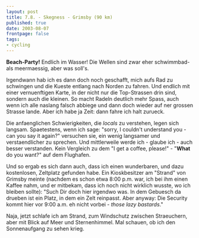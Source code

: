 ```yaml
---
layout: post
title: 7.8. - Skegness - Grimsby (90 km)
published: true
date: 2003-08-07
frontpage: false 
tags:
- cycling
---
```


<strong>Beach-Party!</strong> Endlich im Wasser! Die Wellen sind zwar eher schwimmbad- als meermaessig, aber was soll's.


Irgendwann hab ich es dann doch noch geschafft, mich aufs Rad zu schwingen und die Kueste entlang nach Norden zu fahren. Und endlich mit einer vernuenftigen Karte, in der nicht nur die Top-Strassen drin sind, sondern auch die kleinen. So macht Radeln deutlich mehr Spass, auch wenn ich alle naslang falsch abbiege und dann doch wieder auf ner grossen Strasse lande. Aber ich habe ja Zeit: dann fahre ich halt zurueck.

Die anfaenglichen Schwierigkeiten, die <i>locals</i> zu verstehen, legen sich langsam. Spaetestens, wenn ich sage: "sorry, I couldn't understand you - can you say it again?" versuchen sie, ein wenig langsamer und verstaendlicher zu sprechen. Und mittlerweile werde ich - glaube ich - auch besser verstanden. Kein Vergleich zu dem "I get a coffee, please!" - "<strong>What </strong>do you want?" auf dem Flughafen.

Und so ergab es sich dann auch, dass ich einen wunderbaren, und dazu kostenlosen, Zeltplatz gefunden habe. Ein Kioskbesitzer am "Strand" von Grimsby meinte (nachdem es schon etwa 8:00 p.m. war, ich bei ihm einen Kaffee nahm, und er mitbekam, dass ich noch nicht wirklich wusste, wo ich bleiben sollte): "Such Dir doch hier irgendwo was. In dem Gebuesch da drueben ist ein Platz, in dem ein Zelt reinpasst. Aber anyway: Die Security kommt hier vor 9:00 a.m. eh nicht vorbei - <i>those lazy bastards</i>."

Naja, jetzt schlafe ich am Strand, zum Windschutz zwischen Straeuchern, aber mit Blick auf Meer und Sternenhimmel. Mal schauen, ob ich den Sonnenaufgang zu sehen krieg. 

